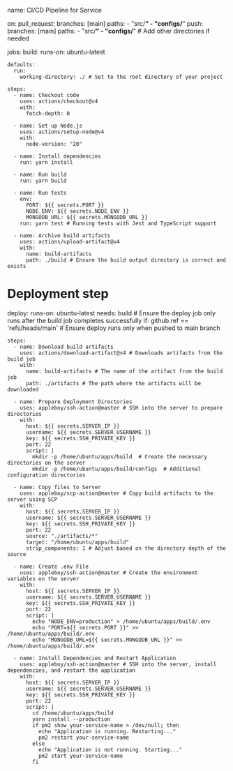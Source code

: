 name: CI/CD Pipeline for Service

on:
  pull_request:
    branches: [main]
    paths:
      - "src/**"
      - "configs/**"
  push:
    branches: [main]
    paths:
      - "src/**"
      - "configs/**" # Add other directories if needed

jobs:
  build:
    runs-on: ubuntu-latest

    defaults:
      run:
        working-directory: ./ # Set to the root directory of your project

    steps:
      - name: Checkout code
        uses: actions/checkout@v4
        with:
          fetch-depth: 0

      - name: Set up Node.js
        uses: actions/setup-node@v4
        with:
          node-version: "20"

      - name: Install dependencies
        run: yarn install

      - name: Run build
        run: yarn build

      - name: Run tests
        env:
          PORT: ${{ secrets.PORT }}
          NODE_ENV: ${{ secrets.NODE_ENV }}
          MONGODB_URL: ${{ secrets.MONGODB_URL }}
        run: yarn test # Running tests with Jest and TypeScript support

      - name: Archive build artifacts
        uses: actions/upload-artifact@v4
        with:
          name: build-artifacts
          path: ./build # Ensure the build output directory is correct and exists

  # Deployment step
  deploy:
    runs-on: ubuntu-latest
    needs: build # Ensure the deploy job only runs after the build job completes successfully
    if: github.ref == 'refs/heads/main' # Ensure deploy runs only when pushed to main branch

    steps:
      - name: Download build artifacts
        uses: actions/download-artifact@v4 # Downloads artifacts from the build job
        with:
          name: build-artifacts # The name of the artifact from the build job
          path: ./artifacts # The path where the artifacts will be downloaded

      - name: Prepare Deployment Directories
        uses: appleboy/ssh-action@master # SSH into the server to prepare directories
        with:
          host: ${{ secrets.SERVER_IP }}
          username: ${{ secrets.SERVER_USERNAME }}
          key: ${{ secrets.SSH_PRIVATE_KEY }}
          port: 22
          script: |
            mkdir -p /home/ubuntu/apps/build  # Create the necessary directories on the server
            mkdir -p /home/ubuntu/apps/build/configs  # Additional configuration directories

      - name: Copy files to Server
        uses: appleboy/scp-action@master # Copy build artifacts to the server using SCP
        with:
          host: ${{ secrets.SERVER_IP }}
          username: ${{ secrets.SERVER_USERNAME }}
          key: ${{ secrets.SSH_PRIVATE_KEY }}
          port: 22
          source: "./artifacts/*"
          target: "/home/ubuntu/apps/build"
          strip_components: 1 # Adjust based on the directory depth of the source

      - name: Create .env File
        uses: appleboy/ssh-action@master # Create the environment variables on the server
        with:
          host: ${{ secrets.SERVER_IP }}
          username: ${{ secrets.SERVER_USERNAME }}
          key: ${{ secrets.SSH_PRIVATE_KEY }}
          port: 22
          script: |
            echo "NODE_ENV=production" > /home/ubuntu/apps/build/.env
            echo "PORT=${{ secrets.PORT }}" >> /home/ubuntu/apps/build/.env
            echo "MONGODB_URL=${{ secrets.MONGODB_URL }}" >> /home/ubuntu/apps/build/.env

      - name: Install Dependencies and Restart Application
        uses: appleboy/ssh-action@master # SSH into the server, install dependencies, and restart the application
        with:
          host: ${{ secrets.SERVER_IP }}
          username: ${{ secrets.SERVER_USERNAME }}
          key: ${{ secrets.SSH_PRIVATE_KEY }}
          port: 22
          script: |
            cd /home/ubuntu/apps/build
            yarn install --production
            if pm2 show your-service-name > /dev/null; then
              echo "Application is running. Restarting..."
              pm2 restart your-service-name
            else
              echo "Application is not running. Starting..."
              pm2 start your-service-name
            fi
